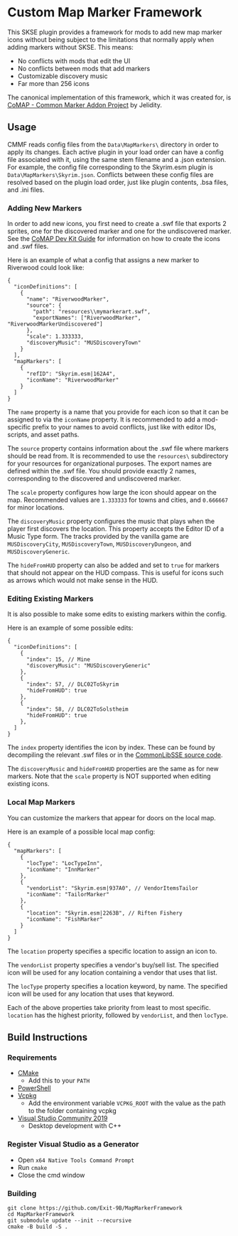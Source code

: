 # Custom Map Marker Framework
This SKSE plugin provides a framework for mods to add new map marker icons without being subject to
the limitations that normally apply when adding markers without SKSE. This means:
- No conflicts with mods that edit the UI
- No conflicts between mods that add markers
- Customizable discovery music
- Far more than 256 icons

The canonical implementation of this framework, which it was created for, is
[CoMAP - Common Marker Addon Project](https://www.nexusmods.com/skyrimspecialedition/mods/56123) by
Jelidity.

## Usage
CMMF reads config files from the `Data\MapMarkers\` directory in order to apply its changes. Each
active plugin in your load order can have a config file associated with it, using the same stem
filename and a .json extension. For example, the config file corresponding to the Skyrim.esm plugin
is `Data\MapMarkers\Skyrim.json`. Conflicts between these config files are resolved based on the
plugin load order, just like plugin contents, .bsa files, and .ini files.

### Adding New Markers
In order to add new icons, you first need to create a .swf file that exports 2 sprites, one for
the discovered marker and one for the undiscovered marker. See the
[CoMAP Dev Kit Guide](https://docs.google.com/document/d/1MNDihv3ew4MoghlMQNZhYmYi12yHz0_ZMUJQ2w_uOUE/edit)
for information on how to create the icons and .swf files.

Here is an example of what a config that assigns a new marker to Riverwood could look like:
```jsonc
{
  "iconDefinitions": [
    {
      "name": "RiverwoodMarker",
      "source": {
        "path": "resources\\mymarkerart.swf",
        "exportNames": ["RiverwoodMarker", "RiverwoodMarkerUndiscovered"]
      },
      "scale": 1.333333,
      "discoveryMusic": "MUSDiscoveryTown"
    }
  ],
  "mapMarkers": [
    {
      "refID": "Skyrim.esm|162A4",
      "iconName": "RiverwoodMarker"
    }
  ]
}
```
The `name` property is a name that you provide for each icon so that it can be assigned to via the
`iconName` property. It is recommended to add a mod-specific prefix to your names to avoid
conflicts, just like with editor IDs, scripts, and asset paths.

The `source` property contains information about the .swf file where markers should be read from.
It is recommended to use the `resources\` subdirectory for your resources for organizational
purposes. The export names are defined within the .swf file. You should provide exactly 2 names,
corresponding to the discovered and undiscovered marker.

The `scale` property configures how large the icon should appear on the map. Recommended values are
`1.333333` for towns and cities, and `0.666667` for minor locations.

The `discoveryMusic` property configures the music that plays when the player first discovers the
location. This property accepts the Editor ID of a Music Type form. The tracks provided by the
vanilla game are `MUSDiscoveryCity`, `MUSDiscoveryTown`, `MUSDiscoveryDungeon`, and
`MUSDiscoveryGeneric`.

The `hideFromHUD` property can also be added and set to `true` for markers that should not appear on
the HUD compass. This is useful for icons such as arrows which would not make sense in the HUD.

### Editing Existing Markers
It is also possible to make some edits to existing markers within the config.

Here is an example of some possible edits:
```jsonc
{
  "iconDefinitions": [
    {
      "index": 15, // Mine
      "discoveryMusic": "MUSDiscoveryGeneric"
    },
    {
      "index": 57, // DLC02ToSkyrim
      "hideFromHUD": true
    },
    {
      "index": 58, // DLC02ToSolstheim
      "hideFromHUD": true
    },
  ]
}
```
The `index` property identifies the icon by index. These can be found by decompiling the relevant
.swf files or in the
[CommonLibSSE source code](https://github.com/Ryan-rsm-McKenzie/CommonLibSSE/blob/master/include/RE/E/ExtraMapMarker.h).

The `discoveryMusic` and `hideFromHUD` properties are the same as for new markers. Note that the
`scale` property is NOT supported when editing existing icons.

### Local Map Markers
You can customize the markers that appear for doors on the local map.

Here is an example of a possible local map config:
```jsonc
{
  "mapMarkers": [
    {
      "locType": "LocTypeInn",
      "iconName": "InnMarker"
    },
    {
      "vendorList": "Skyrim.esm|937A0", // VendorItemsTailor
      "iconName": "TailorMarker"
    },
    {
      "location": "Skyrim.esm|2263B", // Riften Fishery
      "iconName": "FishMarker"
    }
  ]
}
```
The `location` property specifies a specific location to assign an icon to.

The `vendorList` property specifies a vendor's buy/sell list. The specified icon will be used for
any location containing a vendor that uses that list.

The `locType` property specifies a location keyword, by name. The specified icon will be used for
any location that uses that keyword.

Each of the above properties take priority from least to most specific. `location` has the highest
priority, followed by `vendorList`, and then `locType`.

## Build Instructions
### Requirements
* [CMake](https://cmake.org/)
	* Add this to your `PATH`
* [PowerShell](https://github.com/PowerShell/PowerShell/releases/latest)
* [Vcpkg](https://github.com/microsoft/vcpkg)
	* Add the environment variable `VCPKG_ROOT` with the value as the path to the folder containing vcpkg
* [Visual Studio Community 2019](https://visualstudio.microsoft.com/)
	* Desktop development with C++

### Register Visual Studio as a Generator
* Open `x64 Native Tools Command Prompt`
* Run `cmake`
* Close the cmd window

### Building
```
git clone https://github.com/Exit-9B/MapMarkerFramework
cd MapMarkerFramework
git submodule update --init --recursive
cmake -B build -S .
```
